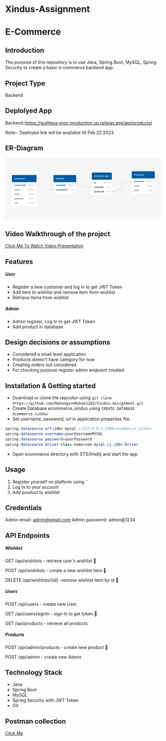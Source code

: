 # Xindus-Assignment

# E-Commerce

## Introduction

The purpose of this repository is to use Java, Spring Boot, MySQL, Spring Security to create a basic e-commerce backend app.

## Project Type

Backend

## Deplolyed App

Backend:(https://guiltless-pigs-production.up.railway.app/api/products)

Note:- Deployed link will be available till Feb 22 2023
<!-- Database: https:// -->

## ER-Diagram

![alt](./ecommerce/src/main/resources/static/ER-Diagram.png)

## Video Walkthrough of the project
[Click Me To Watch Video Presentation](https://drive.google.com/file/d/12qenjoLrB2RIOv1doIJZ_06e7uao_6gf/view?usp=sharing)

## Features

##### User

- Register a new customer and log in to get JWT Token
- Add item to wishlist and remove item from wishlist
- Retrieve items from wishlist

##### Admin

- Admin register, Log In to get JWT Token
- Add product in database

## Design decisions or assumptions

- Considered a small level application
- Products doesn't have category for now
- Creating orders not considered
- For checking purpose register admin endpoint created

## Installation & Getting started

- Download or clone the repositor using `git clone https://github.com/MahangareRohan1203/Xindus-Assignment.git`
- Create Database ecommerce_xindus using `CREATE DATABASE ecommerce_xindus`
- Set username, password, url in application.properties file.

```java
spring.datasource.url=jdbc:mysql://127.0.0.1:3306/ecommerce_xindus
spring.datasource.username=yourUsernameMYSQL
spring.datasource.password=yourPassword
spring.datasource.driver-class-name=com.mysql.cj.jdbc.Driver
```

- Open ecommerce directory with STS/Intellij and start the app

## Usage

1. Register yourself on platform using ``
2. Log In to your account
3. Add product to wishlist

## Credentials

Admin email: admin@gmail.com
Admin password: admin@1234

## API Endpoints

##### Wishlist

GET /api/wishlists - retrieve user's wishlist 🔐

POST /api/wishlists - create a new wishlist item 🔐

DELETE /api/wishlists/{id} -remove wishlist item by id 🔐

##### Users

POST /api/users - create new User

GET /api/users/signIn - sign In to get token 🔐

GET /api/products - retrieve all products

##### Products

POST /api/admin/products - create new product 🔐

POST /api/admin - create new Admin

## Technology Stack

- Java
- Spring Boot
- MySQL
- Spring Security with JWT Token
- Git

## Postman collection

[Click Me](https://www.postman.com/interstellar-moon-315753/workspace/e-commerce-backend/request/24854607-87c19b0a-5db7-439c-88d6-977d62364c71)
